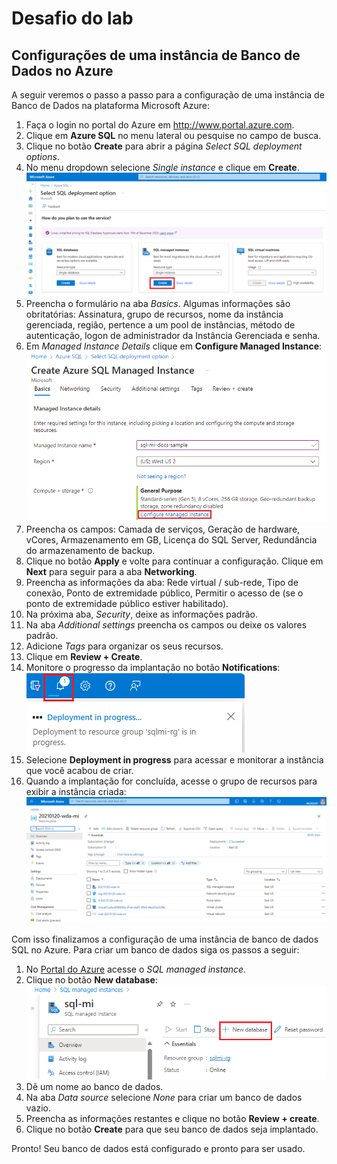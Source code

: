 # Desafio do lab

## Configurações de uma instância de Banco de Dados no Azure

A seguir veremos o passo a passo para a configuração de uma instância de Banco de Dados na plataforma Microsoft Azure:

1. Faça o login no portal do Azure em http://www.portal.azure.com.
2. Clique em **Azure SQL** no menu lateral ou pesquise no campo de busca.
3. Clique no botão **Create** para abrir a página *Select SQL deployment options*.
4. No menu dropdown selecione *Single instance* e clique em **Create**.
  ![Select SQL deployment page](images/select-sql-deploment-page.png)
5. Preencha o formulário na aba *Basics*. Algumas informações são obritatórias: Assinatura, grupo de recursos, nome da instância gerenciada, região, pertence a um pool de instâncias, método de autenticação, logon de administrador da Instância Gerenciada e senha.
6. Em *Managed Instance Details* clique em **Configure Managed Instance**:
   ![Configure Managed Instances](images/open-compute-storage-page.png)
7. Preencha os campos: Camada de serviços, Geração de hardware, vCores, Armazenamento em GB, Licença do SQL Server, Redundância do armazenamento de backup.
8. Clique no botão **Apply** e volte para continuar a configuração. Clique em **Next** para seguir para a aba **Networking**.
9. Preencha as informações da aba: Rede virtual / sub-rede, Tipo de conexão, Ponto de extremidade público, Permitir o acesso de (se o ponto de extremidade público estiver habilitado).
10. Na próxima aba, *Security*, deixe as informações padrão.
11. Na aba *Additional settings* preencha os campos ou deixe os valores padrão.
12. Adicione *Tags* para organizar os seus recursos.
13. Clique em **Review + Create**.
14. Monitore o progresso da implantação no botão **Notifications**:<br>
  ![Notificações](images/notifications.png)
15. Selecione **Deployment in progress** para acessar e monitorar a instância que você acabou de criar.
16. Quando a implantação for concluída, acesse o grupo de recursos para exibir a instância criada:
  ![Azure SQL managed instance](/images/azure-sql-managed-instance-resources.png)

Com isso finalizamos a configuração de uma instância de banco de dados SQL no Azure. Para criar um banco de dados siga os passos a seguir:
1. No [Portal do Azure](https://www.portal.azure.com) acesse o *SQL managed instance*.
2. Clique no botão **New database**:
  ![Create new database](images/create-new-database-portal.png)
3. Dẽ um nome ao banco de dados.
4. Na aba *Data source* selecione *None* para criar um banco de dados vazio.
5. Preencha as informações restantes e clique no botão **Review + create**.
6. Clique no botão **Create** para que seu banco de dados seja implantado.


Pronto! Seu banco de dados está configurado e pronto para ser usado.
